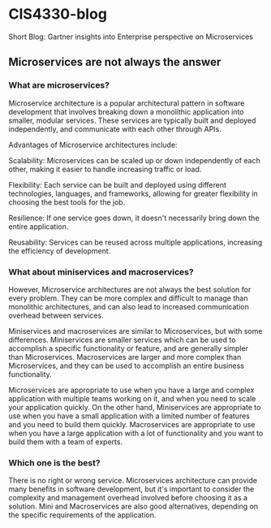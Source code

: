 # CIS4330-blog
Short Blog: Gartner insights into Enterprise perspective on Microservices 


## Microservices are not always the answer

### What are microservices?

Microservice architecture is a popular architectural pattern in software development that involves breaking down a monolithic application into smaller, modular services. These services are typically built and deployed independently, and communicate with each other through APIs.

Advantages of Microservice architectures include:

Scalability: Microservices can be scaled up or down independently of each other, making it easier to handle increasing traffic or load.

Flexibility: Each service can be built and deployed using different technologies, languages, and frameworks, allowing for greater flexibility in choosing the best tools for the job.

Resilience: If one service goes down, it doesn't necessarily bring down the entire application.

Reusability: Services can be reused across multiple applications, increasing the efficiency of development.

### What about miniservices and macroservices?

However, Microservice architectures are not always the best solution for every problem. They can be more complex and difficult to manage than monolithic architectures, and can also lead to increased communication overhead between services.

Miniservices and macroservices are similar to Microservices, but with some differences. Miniservices are smaller services which can be used to accomplish a specific functionality or feature, and are generally simpler than Microservices. Macroservices are larger and more complex than Microservices, and they can be used to accomplish an entire business functionality.

Microservices are appropriate to use when you have a large and complex application with multiple teams working on it, and when you need to scale your application quickly. On the other hand, Miniservices are appropriate to use when you have a small application with a limited number of features and you need to build them quickly. Macroservices are appropriate to use when you have a large application with a lot of functionality and you want to build them with a team of experts.


### Which one is the best?
There is no right or wrong service. Microservices architecture can provide many benefits in software development, but it's important to consider the complexity and management overhead involved before choosing it as a solution. Mini and Macroservices are also good alternatives, depending on the specific requirements of the application.
